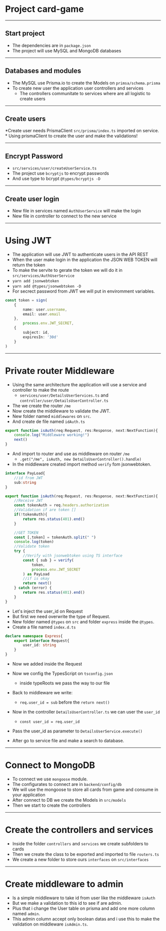 # Project card-game
***
## Start project
* The dependencies are in `package.json`
* The project will use MySQL and MongoDB databases
***
## Databases and modules
* The MySQL use Prisma.io to create the Models on `primsa/schema.prisma`
* To create new user the application user controllers and services
    * The controllers communitate to services where are all logistic to create users
***
## Create users
*Create user needs PrismaClient `src/prisma/index.ts` imported on service.
    * Using prismaClient to create the user and make the validations!
***
## Encrypt Password
* `src/services/user/createUserService.ts`
* The project use `bcryptjs` to encrypt passwords
* And use type to bcrypt `@types/bcryptjs -D`
***
## Create user login
* New file in services named `AuthUserService` will make the login
* New file in controller to connect to the new service
***
# Using JWT
* The application will use JWT to authenticate users in the API REST
* When the user make login in the application the JSON WEB TOKEN will return the token
* To make the servite to gerate the token we will do it in `src/services/AuthUserService`
* `yarn add jsonwebtoken`
* `yarn add @types/jsonwebtoken -D`
* For secrect password from JWT we will put in enviromment variables.
```ts
const token = sign(
    {
        name: user.username,
        email: user.email
    },
        process.env.JWT_SECRET,
    {
        subject: id,
        expiresIn: '30d'
    }
)
```
***
# Private router Middleware
* Using the same architecture the application will use a service and controller to make the route   
    * `services/user/DetailsUserServices.ts` and `controller/user/DetailsUserController.ts`
* The we create the router `/me`
* Now create the middleware to validate the JWT.
* New folder named `middlewares` on `src`.
* And create de file named `idAuth.ts`
```ts
export function isAuth(req:Request, res:Response, next:NextFunction){
    console.log("Middleware working!")
    next()
}
```
* And import to router and use as middleware on router `/me`
    * `.get("/me", isAuth, new DetailsUserController().handle)`
* In the middleware created import method `verify` fom jsonwebtoken.
```ts
interface PayLoad{
    //id from JWT
    sub:string
}

export function isAuth(req:Request, res:Response, next:NextFunction){
    //Receive JWT
    const tokenAuth = req.headers.authorization
    //Validation if are token []
    if(!tokenAuth){
        return res.status(401).end()
    }

    //GET TOKEN
    const [,token] = tokenAuth.split(" ")
    console.log(token)
    //Validate token
    try {
        //Verify with jsonwebtoken using TS interface
        const { sub } = verify(
            token,
            process.env.JWT_SECRET
        ) as PayLoad
        //if is okay
        return next()
    } catch (error) {
        return res.status(401).end()
    }
}
```
* Let's inject the user_id on Request
* But first we need overwrite the type of Request.
* New folder named `@types` on `src` and folder `express` inside the `@types`.
* Create a file named `index.d.ts`
```ts
declare namespace Express{
    export interface Request{
        user_id: string
    }
}
```
* Now we added inside the Request
* Now we config the TypesScript on `tsconfig.json`
    * inside typeRoots we pass the way to our file
* Back to middleware we write:
    * `req.user_id = sub` before the `return next()`

* Now in the controller `DetailsUserController.ts` we can user the `user_id`
    * `const user_id = req.user_id`
* Pass the user_id as parameter to `DetailsUserService.execute()`
* After go to service file and make a search to database.
***
# Connect to MongoDB
* To connect we use `mongoose` module.
* The configurates to connect are in `backend/config/db`
* We will use the mongoose to store all cards from game and consume in your application
* After connect to DB we create the Models in `src/models`
* Then we start to create the controllers
***
# Create the controllers and services
* Inside the folder `controllers` and `services` we create subfolders to cards
* Then we create the class to be exported and imported to file `routers.ts`
* We create a new folder to store ours `interfaces` on `src/interfaces`
***
# Create middleware to admin
* Is a simple middleware to take id from user like the middleware `isAuth`
* But we make a validation to this id to see if are admin.
* Plus that i change the User table on prisma and add one more column named `admin`.
* This admin column accept only boolean datas and i use this to make the validation on middleware `isAdmin.ts`.
